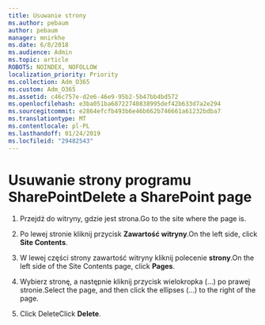 ```yaml
---
title: Usuwanie strony
ms.author: pebaum
author: pebaum
manager: mnirkhe
ms.date: 6/8/2018
ms.audience: Admin
ms.topic: article
ROBOTS: NOINDEX, NOFOLLOW
localization_priority: Priority
ms.collection: Adm_O365
ms.custom: Adm_O365
ms.assetid: c46c757e-d2e6-46e9-95b2-5b47bb4bd572
ms.openlocfilehash: e3ba051ba68722740838995def42b633d7a2e294
ms.sourcegitcommit: e2864efcfb493b6e46b662b746661a61232bdba7
ms.translationtype: MT
ms.contentlocale: pl-PL
ms.lasthandoff: 01/24/2019
ms.locfileid: "29482543"
---
```

# <a name="delete-a-sharepoint-page"></a><span data-ttu-id="41cd4-102">Usuwanie strony programu SharePoint</span><span class="sxs-lookup"><span data-stu-id="41cd4-102">Delete a SharePoint page</span></span>

1. <span data-ttu-id="41cd4-103">Przejdź do witryny, gdzie jest strona.</span><span class="sxs-lookup"><span data-stu-id="41cd4-103">Go to the site where the page is.</span></span>
    
2. <span data-ttu-id="41cd4-104">Po lewej stronie kliknij przycisk **Zawartość witryny**.</span><span class="sxs-lookup"><span data-stu-id="41cd4-104">On the left side, click **Site Contents**.</span></span>
    
3. <span data-ttu-id="41cd4-105">W lewej części strony zawartość witryny kliknij polecenie **strony**.</span><span class="sxs-lookup"><span data-stu-id="41cd4-105">On the left side of the Site Contents page, click **Pages**.</span></span>
    
4. <span data-ttu-id="41cd4-106">Wybierz stronę, a następnie kliknij przycisk wielokropka (...) po prawej stronie.</span><span class="sxs-lookup"><span data-stu-id="41cd4-106">Select the page, and then click the ellipses (...) to the right of the page.</span></span>
    
5. <span data-ttu-id="41cd4-107">Click Delete</span><span class="sxs-lookup"><span data-stu-id="41cd4-107">Click **Delete**.</span></span>
    

